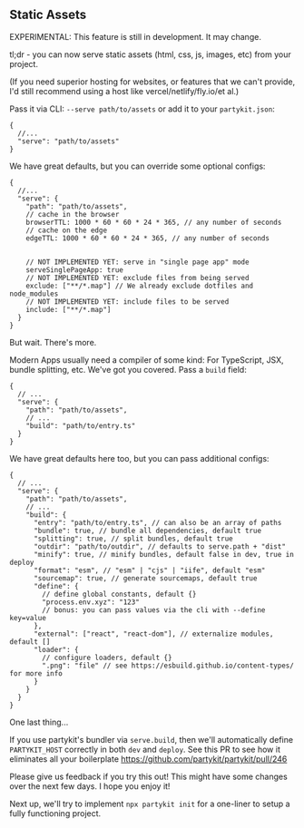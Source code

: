 ## Static Assets

EXPERIMENTAL: This feature is still in development. It may change.

tl;dr - you can now serve static assets (html, css, js, images, etc) from your project.

(If you need superior hosting for websites, or features that we can't provide, I'd still recommend using a host like vercel/netlify/fly.io/et al.)

Pass it via CLI: `--serve path/to/assets` or add it to your `partykit.json`:

```jsonc
{
  //...
  "serve": "path/to/assets"
}
```

We have great defaults, but you can override some optional configs:

```jsonc
{
  //...
  "serve": {
    "path": "path/to/assets",
    // cache in the browser
    browserTTL: 1000 * 60 * 60 * 24 * 365, // any number of seconds
    // cache on the edge
    edgeTTL: 1000 * 60 * 60 * 24 * 365, // any number of seconds


    // NOT IMPLEMENTED YET: serve in "single page app" mode
    serveSinglePageApp: true
    // NOT IMPLEMENTED YET: exclude files from being served
    exclude: ["**/*.map"] // We already exclude dotfiles and node_modules
    // NOT IMPLEMENTED YET: include files to be served
    include: ["**/*.map"]
  }
}
```

But wait. There's more.

Modern Apps usually need a compiler of some kind: For TypeScript, JSX, bundle splitting, etc. We've got you covered. Pass a `build` field:

```jsonc
{
  // ...
  "serve": {
    "path": "path/to/assets",
    // ...
    "build": "path/to/entry.ts"
  }
}
```

We have great defaults here too, but you can pass additional configs:

```jsonc
{
  // ...
  "serve": {
    "path": "path/to/assets",
    // ...
    "build": {
      "entry": "path/to/entry.ts", // can also be an array of paths
      "bundle": true, // bundle all dependencies, default true
      "splitting": true, // split bundles, default true
      "outdir": "path/to/outdir", // defaults to serve.path + "dist"
      "minify": true, // minify bundles, default false in dev, true in deploy
      "format": "esm", // "esm" | "cjs" | "iife", default "esm"
      "sourcemap": true, // generate sourcemaps, default true
      "define": {
        // define global constants, default {}
        "process.env.xyz": "123"
        // bonus: you can pass values via the cli with --define key=value
      },
      "external": ["react", "react-dom"], // externalize modules, default []
      "loader": {
        // configure loaders, default {}
        ".png": "file" // see https://esbuild.github.io/content-types/ for more info
      }
    }
  }
}
```

One last thing...

If you use partykit's bundler via `serve.build`, then we'll automatically define `PARTYKIT_HOST` correctly in both `dev` and `deploy`. See this PR to see how it eliminates all your boilerplate https://github.com/partykit/partykit/pull/246

Please give us feedback if you try this out! This might have some changes over the next few days. I hope you enjoy it!

Next up, we'll try to implement `npx partykit init` for a one-liner to setup a fully functioning project.
